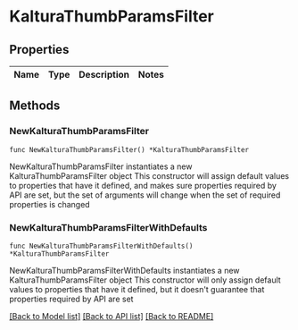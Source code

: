 # KalturaThumbParamsFilter

## Properties

Name | Type | Description | Notes
------------ | ------------- | ------------- | -------------

## Methods

### NewKalturaThumbParamsFilter

`func NewKalturaThumbParamsFilter() *KalturaThumbParamsFilter`

NewKalturaThumbParamsFilter instantiates a new KalturaThumbParamsFilter object
This constructor will assign default values to properties that have it defined,
and makes sure properties required by API are set, but the set of arguments
will change when the set of required properties is changed

### NewKalturaThumbParamsFilterWithDefaults

`func NewKalturaThumbParamsFilterWithDefaults() *KalturaThumbParamsFilter`

NewKalturaThumbParamsFilterWithDefaults instantiates a new KalturaThumbParamsFilter object
This constructor will only assign default values to properties that have it defined,
but it doesn't guarantee that properties required by API are set


[[Back to Model list]](../README.md#documentation-for-models) [[Back to API list]](../README.md#documentation-for-api-endpoints) [[Back to README]](../README.md)


